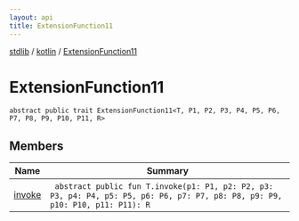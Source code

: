 ```yaml
---
layout: api
title: ExtensionFunction11
---
```

[stdlib](../../index.html) / [kotlin](../index.html) / [ExtensionFunction11](index.html)

# ExtensionFunction11

```
abstract public trait ExtensionFunction11<T, P1, P2, P3, P4, P5, P6, P7, P8, P9, P10, P11, R> 
```
## Members
| Name | Summary |
|------|---------|
|[invoke](invoke.html)|&nbsp;&nbsp;`abstract public fun T.invoke(p1: P1, p2: P2, p3: P3, p4: P4, p5: P5, p6: P6, p7: P7, p8: P8, p9: P9, p10: P10, p11: P11): R`<br>|
